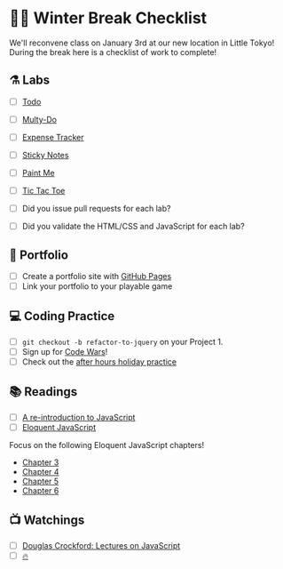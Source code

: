# 🎄📝 Winter Break Checklist

We'll reconvene class on January 3rd at our new location in Little Tokyo!
During the break here is a checklist of work to complete!

## ⚗️ Labs

- [ ] [Todo](https://github.com/WDI-DTLA-41/lab-w01d05-todo-js)
- [ ] [Multy-Do](https://github.com/WDI-DTLA-41/lab-w02d02-js-multi-do)
- [ ] [Expense Tracker](https://github.com/WDI-DTLA-41/lab-w02d03-js-expense-tracker)
- [ ] [Sticky Notes](https://github.com/WDI-DTLA-41/lab-w02d03-js-sticky-notes)
- [ ] [Paint Me](https://github.com/WDI-DTLA-41/lab-w02d04-js-paint-me)
- [ ] [Tic Tac Toe](https://github.com/WDI-DTLA-41/lab-w02weekend-js-tictactoe)

- [ ] Did you issue pull requests for each lab?
- [ ] Did you validate the HTML/CSS and JavaScript for each lab?

## 💼 Portfolio

- [ ] Create a portfolio site with [GitHub Pages](https://pages.github.com/)
- [ ] Link your portfolio to your playable game

## 💻 Coding Practice

- [ ] `git checkout -b refactor-to-jquery` on your Project 1.
- [ ] Sign up for [Code Wars](https://www.codewars.com/)!
- [ ] Check out the [after hours holiday practice](https://github.com/WDI-DTLA-41/after_hours_practice/tree/master/holiday_practice_exercises)

## 📚 Readings

- [ ] [A re-introduction to JavaScript](https://developer.mozilla.org/en-US/docs/Web/JavaScript/A_re-introduction_to_JavaScript)
- [ ] [Eloquent JavaScript](http://eloquentjavascript.net/)
 
Focus on the following Eloquent JavaScript chapters!

- [Chapter 3](http://eloquentjavascript.net/03_functions.html)
- [Chapter 4](http://eloquentjavascript.net/04_data.html)
- [Chapter 5](http://eloquentjavascript.net/05_higher_order.html)
- [Chapter 6](http://eloquentjavascript.net/06_object.html)

## 📺 Watchings

- [ ] [Douglas Crockford: Lectures on JavaScript](https://www.youtube.com/playlist?list=PL62E185BB8577B63D)
- [ ] [🔥](https://www.youtube.com/watch?v=97g1krDkzNI)
